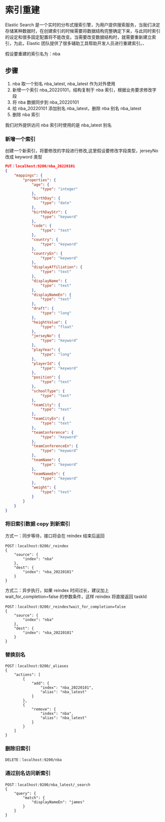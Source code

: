 # 索引重建

Elastic Search 是一个实时的分布式搜索引擎，为用户提供搜索服务，当我们决定存储某种数据时，在创建索引的时候需要将数据结构完整确定下来，与此同时索引的设定和很多固定配置将不能改变。当需要改变数据结构时，就需要重新建立索引，为此，Elastic 团队提供了很多辅助工具帮助开发人员进行重建索引。、

假设要重建的索引名为：nba

## 步骤

1.  nba 取一个别名 nba_latest, nba_latest 作为对外使用
2.  新增一个索引 nba_20220101，结构复制于 nba 索引，根据业务要求修改字段
3.  将 nba 数据同步到 nba_20220101
4.  给 nba_20220101 添加别名 nba_latest，删除 nba 别名 nba_latest
5.  删除 nba 索引

我们对外提供访问 nba 索引时使用的是 nba_latest 别名

### 新增一个索引

创建一个新索引，将要修改的字段进行修改,这里假设要修改字段类型，jerseyNo 改成 keyword 类型

```json
PUT：localhost:9200/nba_20220101
{
    "mappings": {
        "properties": {
            "age": {
                "type": "integer"
            },
            "birthDay": {
                "type": "date"
            },
            "birthDayStr": {
                "type": "keyword"
            },
            "code": {
                "type": "text"
            },
            "country": {
                "type": "keyword"
            },
            "countryEn": {
                "type": "keyword"
            },
            "displayAffiliation": {
                "type": "text"
            },
            "displayName": {
                "type": "text"
            },
            "displayNameEn": {
                "type": "text"
            },
            "draft": {
                "type": "long"
            },
            "heightValue": {
                "type": "float"
            },
            "jerseyNo": {
                "type": "keyword"
            },
            "playYear": {
                "type": "long"
            },
            "playerId": {
                "type": "keyword"
            },
            "position": {
                "type": "text"
            },
            "schoolType": {
                "type": "text"
            },
            "teamCity": {
                "type": "text"
            },
            "teamCityEn": {
                "type": "text"
            },
            "teamConference": {
                "type": "keyword"
            },
            "teamConferenceEn": {
                "type": "keyword"
            },
            "teamName": {
                "type": "keyword"
            },
            "teamNameEn": {
                "type": "keyword"
            },
            "weight": {
                "type": "text"
            }
        }
    }
}
```

### 将旧索引数据 copy 到新索引

方式一：同步等待，接口将会在 reindex 结束后返回

```
POST：localhost:9200/_reindex
{
    "source": {
        "index": "nba"
    },
    "dest": {
        "index": "nba_20220101"
    }
}
```

方式二：异步执行，如果 reindex 时间过长，建议加上 wait_for_completion=false 的参数条件，这样 reindex 将直接返回 taskId

```
POST：localhost:9200/_reindex?wait_for_completion=false
{
    "source": {
        "index": "nba"
    },
    "dest": {
        "index": "nba_20220101"
    }
}
```

### **替换别名**

```
POST：localhost:9200/_aliases
{
    "actions": [
        {
            "add": {
                "index": "nba_20220101",
                "alias": "nba_latest"
            }
        },
        {
            "remove": {
                "index": "nba",
                "alias": "nba_latest"
            }
        }
    ]
}
```

### 删除旧索引

```
DELETE：localhost:9200/nba
```

### 通过别名访问新索引

```
POST：localhost:9200/nba_latest/_search
{
    "query": {
        "match": {
            "displayNameEn": "james"
        }
    }
}
```

